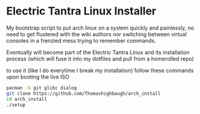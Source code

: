 # Electric Tantra Linux Installer 

My bootstrap script to put arch linux on a system quickly and painlessly, no need to get flustered with the wiki authors nor switching between virtual consoles in a frenzied mess trying to remember commands. 

Eventually will become part of the Electric Tantra Linux and its installation process (which will fuse it into my dotfiles and pull from a homerolled repo)


to use it (like I do everytime I break my installation) follow these commands upon booting the live ISO 

```bash
pacman -S git glibc dialog 
git clone https://github.com/Thomashighbaugh/arch_install
cd arch_install
./setup

```
